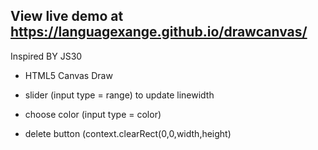 ## View live demo at https://languagexange.github.io/drawcanvas/
Inspired BY JS30 
- HTML5 Canvas Draw

- slider (input type = range) to update linewidth
- choose color (input type = color) 
- delete button (context.clearRect(0,0,width,height)
